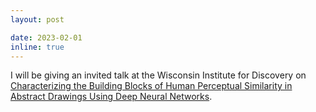 ```yaml
---
layout: post

date: 2023-02-01 
inline: true
---
```

I will be giving an invited talk at the Wisconsin Institute for Discovery on [Characterizing the Building Blocks of Human Perceptual Similarity in Abstract Drawings Using Deep Neural Networks](https://wid.wisc.edu/event/wid-seminar-series-02012023/).